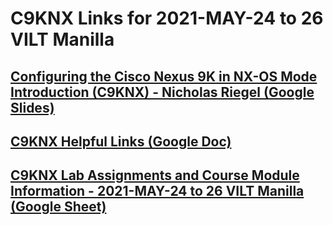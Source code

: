 # C9KNX Links for 2021-MAY-24 to 26 VILT Manilla

## [Configuring the Cisco Nexus 9K in NX-OS Mode Introduction (C9KNX) - Nicholas Riegel (Google Slides)](https://docs.google.com/presentation/d/1Fw85hcaRHzQHnS9GgBzFckAKEgnfVAfjAH5bV6yvJMk/edit?usp=sharing)

## [C9KNX Helpful Links (Google Doc)](https://docs.google.com/document/d/1riftN33rQuah1p45T0-_xPom0jRWXl6M4CGxUeVM3_w/edit?usp=sharing)

## [C9KNX Lab Assignments and Course Module Information - 2021-MAY-24 to 26 VILT Manilla  (Google Sheet)](https://docs.google.com/spreadsheets/d/1RgofvpxTSndeP95CrhaoCjOQB_R6vc1E9yR34ml1V6o/edit?usp=sharing)
